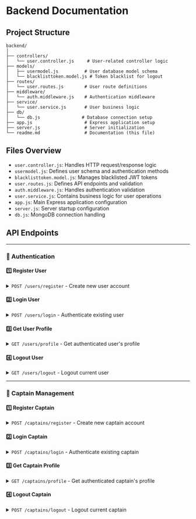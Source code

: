 # Backend Documentation

## Project Structure

```
backend/
│
├── controllers/
│   └── user.controller.js     # User-related controller logic
├── models/
│   ├── usermodel.js          # User database model schema
│   └── blacklisttoken.model.js # Token blacklist for logout
├── routes/
│   └── user.routes.js        # User route definitions
├── middleware/
│   └── auth.middleware.js    # Authentication middleware
├── service/
│   └── user.service.js       # User business logic
├── db/
│   └── db.js                # Database connection setup
├── app.js                    # Express application setup
├── server.js                 # Server initialization
└── readme.md                 # Documentation (this file)
```

## Files Overview

- `user.controller.js`: Handles HTTP request/response logic
- `usermodel.js`: Defines user schema and authentication methods
- `blacklisttoken.model.js`: Manages blacklisted JWT tokens
- `user.routes.js`: Defines API endpoints and validation
- `auth.middleware.js`: Handles authentication validation
- `user.service.js`: Contains business logic for user operations
- `app.js`: Main Express application configuration
- `server.js`: Server startup configuration
- `db.js`: MongoDB connection handling

## API Endpoints

---

### 🔐 Authentication

#### 1️⃣ Register User

<details>
<summary><code>POST /users/register</code> - Create new user account</summary>

**Request Body:**

```json
{
  "fullname": {
    "firstname": "string", // Required, min length: 3
    "lastname": "string" // Optional, min length: 3
  },
  "email": "string", // Required, valid email
  "password": "string" // Required, min length: 6
}
```

**Response:**

- ✅ Success (200):

```json
{
  "token": "JWT_TOKEN",
  "user": {
    "fullname": {
      "firstname": "string",
      "lastname": "string"
    },
    "email": "string",
    "_id": "string"
  }
}
```

- ❌ Error (400):

```json
{
  "errors": [
    {
      "msg": "Error message",
      "param": "field_name"
    }
  ]
}
```

**Validation Rules:**

- 📧 Email must be valid
- 📝 Firstname must be at least 3 characters long
- 🔑 Password must be at least 6 characters long
</details>

#### 2️⃣ Login User

<details>
<summary><code>POST /users/login</code> - Authenticate existing user</summary>

**Request Body:**

```json
{
  "email": "string", // Required, valid email
  "password": "string" // Required
}
```

**Response:**

- ✅ Success (200):

```json
{
  "token": "JWT_TOKEN",
  "user": {
    "fullname": {
      "firstname": "string",
      "lastname": "string"
    },
    "email": "string",
    "_id": "string"
  }
}
```

- ❌ Error (401):

```json
{
  "message": "Invalid credentials"
}
```

- ❌ Error (400):

```json
{
  "errors": [
    {
      "msg": "Error message",
      "param": "field_name"
    }
  ]
}
```

**Validation Rules:**

- 📧 Email must be valid
- 🔑 Password is required

**Notes:**

- 🎫 Returns JWT token for authenticated requests
- 🔒 User password is never returned in the response
- ⚠️ Invalid credentials will return a 401 status code
- ❌ Invalid request format will return a 400 status code
</details>

#### 3️⃣ Get User Profile

<details>
<summary><code>GET /users/profile</code> - Get authenticated user's profile</summary>

**Headers Required:**

```
Authorization: Bearer JWT_TOKEN
```

or

```
Cookie: token=JWT_TOKEN
```

**Response:**

- ✅ Success (200):

```json
{
  "fullname": {
    "firstname": "string",
    "lastname": "string"
  },
  "email": "string",
  "_id": "string"
}
```

- ❌ Error (401):

```json
{
  "message": "Unauthorized"
}
```

**Notes:**

- 🔒 Requires valid JWT token
- 🎫 Token can be sent via Authorization header or cookie
- ⚠️ Invalid/expired token will return 401 status code
</details>

#### 4️⃣ Logout User

<details>
<summary><code>GET /users/logout</code> - Logout current user</summary>

**Headers Required:**

```
Authorization: Bearer JWT_TOKEN
```

or

```
Cookie: token=JWT_TOKEN
```

**Response:**

- ✅ Success (200):

```json
{
  "message": "User Logged out"
}
```

- ❌ Error (401):

```json
{
  "message": "Unauthorized"
}
```

**What happens on logout:**

- 🔓 Clears authentication cookie
- ⛔ Adds token to blacklist
- 🚫 Blacklisted tokens cannot be reused
- ⏱️ Blacklisted tokens are automatically removed after 24 hours

**Notes:**

- 🔒 Requires valid JWT token
- 🎫 Token can be sent via Authorization header or cookie
- ⚠️ Invalid/expired token will return 401 status code
</details>

---

### 🚗 Captain Management

#### 1️⃣ Register Captain

<details>
<summary><code>POST /captains/register</code> - Create new captain account</summary>

**Request Body:**

```json
{
  "fullname": {
    "firstname": "string", // Required, min length: 3
    "lastname": "string" // Optional, min length: 3
  },
  "email": "string", // Required, valid email
  "password": "string", // Required, min length: 6
  "vehicle": {
    "color": "string", // Required, min length: 3
    "plate": "string", // Required, min length: 3
    "capacity": "number", // Required, min: 1
    "vehicleType": "string" // Required, enum: ["car", "auto", "motorcycle"]
  }
}
```

**Response:**

- ✅ Success (200):

```json
{
  "token": "JWT_TOKEN",
  "captain": {
    "fullname": {
      "firstname": "string",
      "lastname": "string"
    },
    "email": "string",
    "_id": "string",
    "vehicle": {
      "color": "string",
      "plate": "string",
      "capacity": "number",
      "vehicleType": "string"
    },
    "status": "inactive"
  }
}
```

- ❌ Error (400):

```json
{
  "errors": [
    {
      "msg": "Error message",
      "param": "field_name"
    }
  ]
}
```

**Validation Rules:**

- 📧 Email must be valid and unique
- 📝 Firstname must be at least 3 characters long
- 🔑 Password must be at least 6 characters long
- 🚗 Vehicle color must be at least 3 characters long
- 🚙 Vehicle plate must be at least 3 characters long
- 💺 Vehicle capacity must be at least 1
- 🚖 Vehicle type must be one of: car, auto, motorcycle
</details>

#### 2️⃣ Login Captain

<details>
<summary><code>POST /captains/login</code> - Authenticate existing captain</summary>

**Request Body:**

```json
{
  "email": "string", // Required, valid email
  "password": "string" // Required
}
```

**Response:**

- ✅ Success (200):

```json
{
  "token": "JWT_TOKEN",
  "user": {
    "fullname": {
      "firstname": "string",
      "lastname": "string"
    },
    "email": "string",
    "_id": "string",
    "vehicle": {
      "color": "string",
      "plate": "string",
      "capacity": "number",
      "vehicleType": "string"
    },
    "status": "string"
  }
}
```

- ❌ Error (401):

```json
{
  "message": "Invalid credentials"
}
```

**Validation Rules:**

- 📧 Email must be valid
- 🔑 Password is required

**Notes:**

- 🎫 Returns JWT token for authenticated requests
- 🔒 Password is never returned in the response
- ⚠️ Invalid credentials return 401 status code
</details>

#### 3️⃣ Get Captain Profile

<details>
<summary><code>GET /captains/profile</code> - Get authenticated captain's profile</summary>

**Headers Required:**

```
Authorization: Bearer JWT_TOKEN
```

or

```
Cookie: token=JWT_TOKEN
```

**Response:**

- ✅ Success (200):

```json
{
  "captain": {
    "fullname": {
      "firstname": "string",
      "lastname": "string"
    },
    "email": "string",
    "_id": "string",
    "vehicle": {
      "color": "string",
      "plate": "string",
      "capacity": "number",
      "vehicleType": "string"
    },
    "status": "string",
    "location": {
      "lat": "number",
      "lng": "number"
    }
  }
}
```

- ❌ Error (401):

```json
{
  "message": "Unauthorized"
}
```

**Notes:**

- 🔒 Requires valid JWT token
- 🎫 Token can be sent via Authorization header or cookie
- ⚠️ Invalid/expired token will return 401 status code
</details>

#### 4️⃣ Logout Captain

<details>
<summary><code>POST /captains/logout</code> - Logout current captain</summary>

**Headers Required:**

```
Authorization: Bearer JWT_TOKEN
```

or

```
Cookie: token=JWT_TOKEN
```

**Response:**

- ✅ Success (200):

```json
{
  "message": "Captain Logged out Successfully"
}
```

- ❌ Error (401):

```json
{
  "message": "Unauthorized"
}
```

**What happens on logout:**

- 🔓 Clears authentication cookie
- ⛔ Adds token to blacklist
- 🚫 Blacklisted tokens cannot be reused
- ⏱️ Blacklisted tokens are automatically removed after 24 hours

**Notes:**

- 🔒 Requires valid JWT token
- 🎫 Token can be sent via Authorization header or cookie
- ⚠️ Invalid/expired token will return 401 status code
</details>
